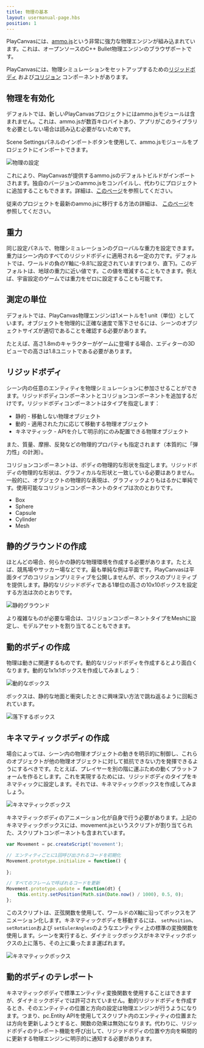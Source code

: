 ```yaml
---
title: 物理の基本
layout: usermanual-page.hbs
position: 1
---
```


PlayCanvasには、[ammo.js][1]という非常に強力な物理エンジンが組み込まれています。これは、オープンソースのC++ Bullet物理エンジンのブラウザポートです。

PlayCanvasには、物理シミュレーションをセットアップするための[リジッドボディ][2] および[コリジョン][3] コンポーネントがあります。

## 物理を有効化

デフォルトでは、新しいPlayCanvasプロジェクトにはammo.jsモジュールは含まれません。これは、ammo.jsが数百キロバイトあり、アプリがこのライブラリを必要としない場合は読み込む必要がないためです。

Scene Settingsパネルのインポートボタンを使用して、ammo.jsモジュールをプロジェクトにインポートできます。

![物理の設定][4]

これにより、PlayCanvasが提供するammo.jsのデフォルトビルドがインポートされます。独自のバージョンのammo.jsをコンパイルし、代わりにプロジェクトに追加することもできます。詳細は、[このページ][11]を参照してください。

従来のプロジェクトを最新のammo.jsに移行する方法の詳細は、 [このページ][10]を参照してください。

## 重力

同じ設定パネルで、物理シミュレーションのグローバルな重力を設定できます。重力はシーン内のすべてのリジッドボディに適用される一定の力です。デフォルトでは、ワールドの負のY軸に-9.81に設定されています(つまり、直下)。このデフォルトは、地球の重力に近い値です。この値を増減することもできます。例えば、宇宙設定のゲームでは重力をゼロに設定することも可能です。

## 測定の単位

デフォルトでは、PlayCanvas物理エンジンは1メートルを1 unit（単位）としています。オブジェクトを物理的に正確な速度で落下させるには、シーンのオブジェクトサイズが適切であることを確認する必要があります。

たとえば、高さ1.8mのキャラクターがゲームに登場する場合、エディターの3Dビューでの高さは1.8ユニットである必要があります。

## リジッドボディ

シーン内の任意のエンティティを物理シミュレーションに参加させることができます。リジッドボディコンポーネントとコリジョンコンポーネントを追加するだけです。リジッドボディコンポーネントはタイプを指定します：

* 静的 - 移動しない物理オブジェクト
* 動的 - 適用された力に応じて移動する物理オブジェクト
* キネマティック - APIを介して明示的にのみ配置できる物理オブジェクト

また、質量、摩擦、反発などの物理的プロパティも指定されます（本質的に「弾力性」の計測）。

コリジョンコンポーネントは、ボディの物理的な形状を指定します。リジッドボディの物理的な形状は、グラフィカルな形状と一致している必要はありません。一般的に、オブジェクトの物理的な表現は、グラフィックよりもはるかに単純です。使用可能なコリジョンコンポーネントのタイプは次のとおりです。

* Box
* Sphere
* Capsule
* Cylinder
* Mesh

## 静的グラウンドの作成

ほとんどの場合、何らかの静的な物理環境を作成する必要があります。たとえば、競馬場やサッカー場などです。最も単純な例は平面です。PlayCanvasは平面タイプのコリジョンプリミティブを公開しませんが、ボックスのプリミティブを提供します。静的なリジッドボディである1単位の高さの10x10ボックスを設定する方法は次のとおりです。

![静的グラウンド][5]

より複雑なものが必要な場合は、コリジョンコンポーネントタイプをMeshに設定し、モデルアセットを割り当てることもできます。

## 動的ボディの作成

物理は動きに関連するものです。動的なリジッドボディを作成するとより面白くなります。動的な1x1x1ボックスを作成してみましょう：

![動的なボックス][6]

ボックスは、静的な地面と衝突したときに興味深い方法で跳ね返るように回転されています。

![落下するボックス][7]

## キネマティックボディの作成

場合によっては、シーン内の物理オブジェクトの動きを明示的に制御し、これらのオブジェクトが他の物理オブジェクトに対して抵抗できない力を発揮できるようにするべきです。たとえば、プレイヤーを別の階に運ぶための動くプラットフォームを作るとします。これを実現するためには、リジッドボディのタイプをキネマティックに設定します。それでは、キネマティックボックスを作成してみましょう。

![キネマティックボックス][8]

キネマティックボディのアニメーション化が自身で行う必要があります。上記のキネマティックボックスには、movement.jsというスクリプトが割り当てられた、スクリプトコンポーネントも含まれています。

```javascript
var Movement = pc.createScript('movement');

// エンティティごとに1回呼び出されるコードを初期化
Movement.prototype.initialize = function() {
    
};

// すべてのフレームで呼ばれるコードを更新
Movement.prototype.update = function(dt) {
    this.entity.setPosition(Math.sin(Date.now() / 1000), 0.5, 0);
};
```

このスクリプトは、正弦関数を使用して、ワールドのX軸に沿ってボックスをアニメーション化します。キネマティックボディを移動するには、 ```setPosition```、``` setRotation```および ```setEulerAngles```のようなエンティティ上の標準の変換関数を使用します。シーンを実行すると、ダイナミックボックスがキネマティックボックスの上に落ち、その上に乗ったまま運ばれます。

![キネマティックボックス][9]

## 動的ボディのテレポート

キネマティックボディで標準エンティティ変換関数を使用することはできますが、ダイナミックボディでは許可されていません。動的リジッドボディを作成するとき、そのエンティティの位置と方向の設定は物理エンジンが行うようになります。つまり、pc.Entity APIを使用してスクリプト内のエンティティの位置または方向を更新しようとすると、関数の効果は無効になります。代わりに、リジッドボディのテレポート機能を呼び出して、リジッドボディの位置や方向を瞬間的に更新する物理エンジンに明示的に通知する必要があります。

[1]: https://github.com/kripken/ammo.js
[2]: /en/user-manual/packs/components/rigidbody/
[3]: /en/user-manual/packs/components/collision/
[4]: /images/user-manual/physics/physics-settings.png
[5]: /images/user-manual/physics/static-ground.png
[6]: /images/user-manual/physics/dynamic-box.png
[7]: /images/user-manual/physics/falling-box.gif
[8]: /images/user-manual/physics/kinematic-box.png
[9]: /images/user-manual/physics/kinematic-box.gif
[10]: /en/user-manual/physics/physics-migration/
[11]: /en/user-manual/assets/wasm-modules/

